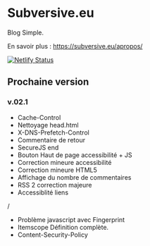# Subversive.eu

Blog Simple.

En savoir plus :   <https://subversive.eu/apropos/>

[![Netlify Status](https://api.netlify.com/api/v1/badges/f6104326-809a-4b92-8914-4a7a34467c5c/deploy-status)](https://app.netlify.com/sites/subversive-eu-site/deploys)

## Prochaine version

### v.02.1

- Cache-Control
- Nettoyage head.html
- X-DNS-Prefetch-Control
- Commentaire de retour
- SecureJS end
- Bouton Haut de page accessibilité + JS
- Correction mineure accessibilité
- Correction mineure HTML5
- Affichage du nombre de commentaires
- RSS 2 correction majeure
- Accessiblité liens

/

- Problème javascript avec Fingerprint
- Itemscope Définition complète.
- Content-Security-Policy

